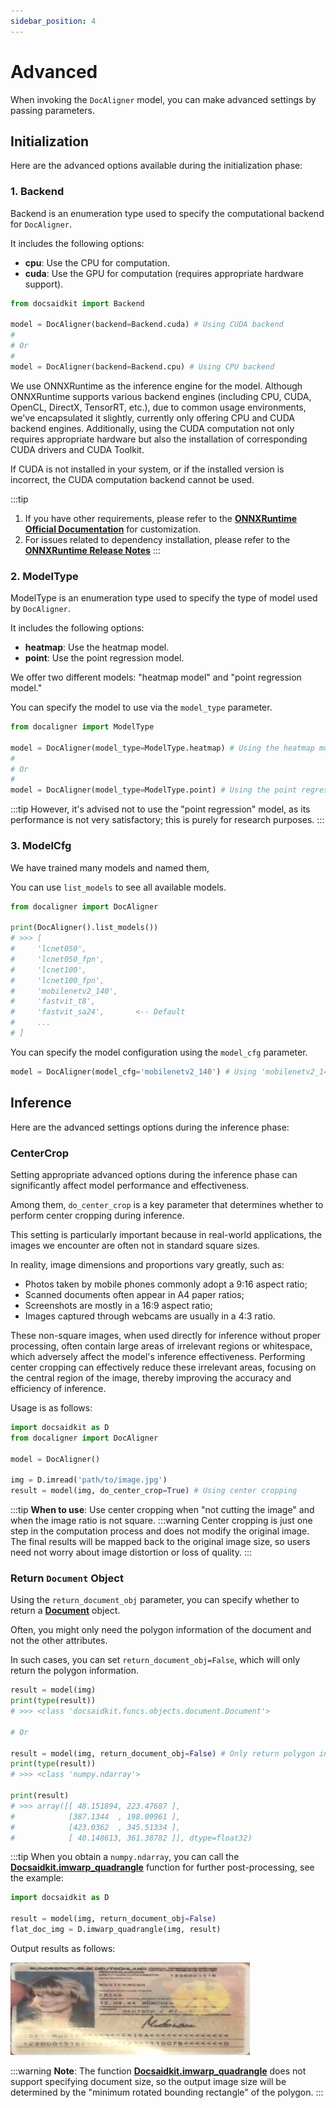 ```yaml
---
sidebar_position: 4
---
```


# Advanced

When invoking the `DocAligner` model, you can make advanced settings by passing parameters.

## Initialization

Here are the advanced options available during the initialization phase:

### 1. Backend

Backend is an enumeration type used to specify the computational backend for `DocAligner`.

It includes the following options:

- **cpu**: Use the CPU for computation.
- **cuda**: Use the GPU for computation (requires appropriate hardware support).

```python
from docsaidkit import Backend

model = DocAligner(backend=Backend.cuda) # Using CUDA backend
#
# Or
#
model = DocAligner(backend=Backend.cpu) # Using CPU backend
```

We use ONNXRuntime as the inference engine for the model. Although ONNXRuntime supports various backend engines (including CPU, CUDA, OpenCL, DirectX, TensorRT, etc.), due to common usage environments, we've encapsulated it slightly, currently only offering CPU and CUDA backend engines. Additionally, using the CUDA computation not only requires appropriate hardware but also the installation of corresponding CUDA drivers and CUDA Toolkit.

If CUDA is not installed in your system, or if the installed version is incorrect, the CUDA computation backend cannot be used.

:::tip

1. If you have other requirements, please refer to the [**ONNXRuntime Official Documentation**](https://onnxruntime.ai/docs/execution-providers/index.html) for customization.
2. For issues related to dependency installation, please refer to the [**ONNXRuntime Release Notes**](https://onnxruntime.ai/docs/execution-providers/CUDA-ExecutionProvider.html#requirements)
   :::

### 2. ModelType

ModelType is an enumeration type used to specify the type of model used by `DocAligner`.

It includes the following options:

- **heatmap**: Use the heatmap model.
- **point**: Use the point regression model.

We offer two different models: "heatmap model" and "point regression model."

You can specify the model to use via the `model_type` parameter.

```python
from docaligner import ModelType

model = DocAligner(model_type=ModelType.heatmap) # Using the heatmap model
#
# Or
#
model = DocAligner(model_type=ModelType.point) # Using the point regression model
```

:::tip
However, it's advised not to use the "point regression" model, as its performance is not very satisfactory; this is purely for research purposes.
:::

### 3. ModelCfg

We have trained many models and named them,

You can use `list_models` to see all available models.

```python
from docaligner import DocAligner

print(DocAligner().list_models())
# >>> [
#     'lcnet050',
#     'lcnet050_fpn',
#     'lcnet100',
#     'lcnet100_fpn',
#     'mobilenetv2_140',
#     'fastvit_t8',
#     'fastvit_sa24',       <-- Default
#     ...
# ]
```

You can specify the model configuration using the `model_cfg` parameter.

```python
model = DocAligner(model_cfg='mobilenetv2_140') # Using 'mobilenetv2_140' configuration
```

## Inference

Here are the advanced settings options during the inference phase:

### CenterCrop

Setting appropriate advanced options during the inference phase can significantly affect model performance and effectiveness.

Among them, `do_center_crop` is a key parameter that determines whether to perform center cropping during inference.

This setting is particularly important because in real-world applications, the images we encounter are often not in standard square sizes.

In reality, image dimensions and proportions vary greatly, such as:

- Photos taken by mobile phones commonly adopt a 9:16 aspect ratio;
- Scanned documents often appear in A4 paper ratios;
- Screenshots are mostly in a 16:9 aspect ratio;
- Images captured through webcams are usually in a 4:3 ratio.

These non-square images, when used directly for inference without proper processing, often contain large areas of irrelevant regions or whitespace, which adversely affect the model's inference effectiveness. Performing center cropping can effectively reduce these irrelevant areas, focusing on the central region of the image, thereby improving the accuracy and efficiency of inference.

Usage is as follows:

```python
import docsaidkit as D
from docaligner import DocAligner

model = DocAligner()

img = D.imread('path/to/image.jpg')
result = model(img, do_center_crop=True) # Using center cropping
```

:::tip
**When to use**: Use center cropping when "not cutting the image" and when the image ratio is not square.
:::warning
Center cropping is just one step in the computation process and does not modify the original image. The final results will be mapped back to the original image size, so users need not worry about image distortion or loss of quality.
:::

### Return `Document` Object

Using the `return_document_obj` parameter, you can specify whether to return a [**Document**](../docsaidkit/funcs/objects/document) object.

Often, you might only need the polygon information of the document and not the other attributes.

In such cases, you can set `return_document_obj=False`, which will only return the polygon information.

```python
result = model(img)
print(type(result))
# >>> <class 'docsaidkit.funcs.objects.document.Document'>

# Or

result = model(img, return_document_obj=False) # Only return polygon information
print(type(result))
# >>> <class 'numpy.ndarray'>

print(result)
# >>> array([[ 48.151894, 223.47687 ],
#            [387.1344  , 198.09961 ],
#            [423.0362  , 345.51334 ],
#            [ 40.148613, 361.38782 ]], dtype=float32)
```

:::tip
When you obtain a `numpy.ndarray`, you can call the [**Docsaidkit.imwarp_quadrangle**](../docsaidkit/funcs/vision/geometric/imwarp_quadrangle) function for further post-processing, see the example:

```python
import docsaidkit as D

result = model(img, return_document_obj=False)
flat_doc_img = D.imwarp_quadrangle(img, result)
```

Output results as follows:

![flat_doc_img](./resources/flat_result_1.jpg)

:::warning
**Note**: The function [**Docsaidkit.imwarp_quadrangle**](../docsaidkit/funcs/vision/geometric/imwarp_quadrangle) does not support specifying document size, so the output image size will be determined by the "minimum rotated bounding rectangle" of the polygon.
:::
